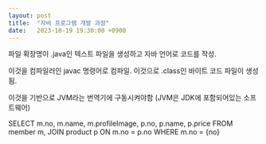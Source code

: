 ```yaml
---
layout: post
title:  "자바 프로그램 개발 과정"
date:   2023-10-19 19:30:00 +0900
---
```


파일 확장명이 .java인 텍스트 파일을 생성하고 자바 언어로 코드를 작성.

이것을 컴파일러인 javac 명령어로 컴파일. 이것으로 .class인 바이트 코드 파일이 생성됨.

이것을 기반으로 JVM라는 번역기에 구동시켜야함
(JVM은 JDK에 포함되어있는 소프트웨어)

SELECT m.no, m.name, m.profileImage,
p.no, p.name, p.price
FROM member m,
JOIN product p
ON m.no = p.no
WHERE m.no = {no}